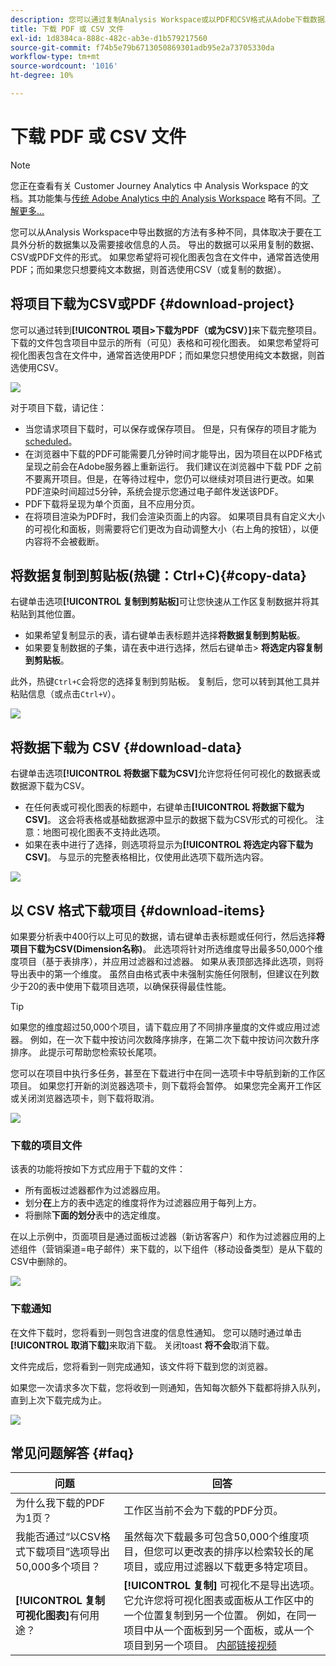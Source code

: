 ```yaml
---
description: 您可以通过复制Analysis Workspace或以PDF和CSV格式从Adobe下载数据。
title: 下载 PDF 或 CSV 文件
exl-id: 1d8384ca-888c-482c-ab3e-d1b579217560
source-git-commit: f74b5e79b6713050869301adb95e2a73705330da
workflow-type: tm+mt
source-wordcount: '1016'
ht-degree: 10%

---
```


# 下载 PDF 或 CSV 文件

>[!NOTE]
>
>您正在查看有关 Customer Journey Analytics 中 Analysis Workspace 的文档。其功能集与[传统 Adobe Analytics 中的 Analysis Workspace](https://experienceleague.adobe.com/docs/analytics/analyze/analysis-workspace/home.html?lang=zh-Hans) 略有不同。[了解更多...](/help/getting-started/cja-aa.md)

您可以从Analysis Workspace中导出数据的方法有多种不同，具体取决于要在工具外分析的数据集以及需要接收信息的人员。 导出的数据可以采用复制的数据、CSV或PDF文件的形式。 如果您希望将可视化图表包含在文件中，通常首选使用PDF；而如果您只想要纯文本数据，则首选使用CSV（或复制的数据）。

## 将项目下载为CSV或PDF {#download-project}

您可以通过转到&#x200B;**[!UICONTROL 项目>下载为PDF（或为CSV）]**&#x200B;来下载完整项目。 下载的文件包含项目中显示的所有（可见）表格和可视化图表。 如果您希望将可视化图表包含在文件中，通常首选使用PDF；而如果您只想使用纯文本数据，则首选使用CSV。

![](assets/download-project.png)

对于项目下载，请记住：

* 当您请求项目下载时，可以保存或保存项目。 但是，只有保存的项目才能为[scheduled](https://experienceleague.adobe.com/docs/analytics/analyze/analysis-workspace/curate-share/t-schedule-report.html)。
* 在浏览器中下载的PDF可能需要几分钟时间才能导出，因为项目在以PDF格式呈现之前会在Adobe服务器上重新运行。 我们建议在浏览器中下载 PDF 之前不要离开项目。但是，在等待过程中，您仍可以继续对项目进行更改。如果PDF渲染时间超过5分钟，系统会提示您通过电子邮件发送该PDF。
* PDF下载将呈现为单个页面，且不应用分页。
* 在将项目渲染为PDF时，我们会渲染页面上的内容。 如果项目具有自定义大小的可视化和面板，则需要将它们更改为自动调整大小（右上角的按钮），以便内容将不会被截断。

## 将数据复制到剪贴板(热键：Ctrl+C){#copy-data}

右键单击选项&#x200B;**[!UICONTROL 复制到剪贴板]**&#x200B;可让您快速从工作区复制数据并将其粘贴到其他位置。

* 如果希望复制显示的表，请右键单击表标题并选择&#x200B;**将数据复制到剪贴板**。
* 如果要复制数据的子集，请在表中进行选择，然后右键单击> **将选定内容复制到剪贴板**。

此外，热键`Ctrl+C`会将您的选择复制到剪贴板。 复制后，您可以转到其他工具并粘贴信息（或点击`Ctrl+V`）。

![](assets/copy-selection.png)

## 将数据下载为 CSV {#download-data}

右键单击选项&#x200B;**[!UICONTROL 将数据下载为CSV]**&#x200B;允许您将任何可视化的数据表或数据源下载为CSV。

* 在任何表或可视化图表的标题中，右键单击&#x200B;**[!UICONTROL 将数据下载为CSV]**。 这会将表格或基础数据源中显示的数据下载为CSV形式的可视化。 注意：地图可视化图表不支持此选项。
* 如果在表中进行了选择，则选项将显示为&#x200B;**[!UICONTROL 将选定内容下载为CSV]**。 与显示的完整表格相比，仅使用此选项下载所选内容。

![](assets/download-data-viz.png)

## 以 CSV 格式下载项目 {#download-items}

如果要分析表中400行以上可见的数据，请右键单击表标题或任何行，然后选择&#x200B;**将项目下载为CSV(Dimension名称)**。 此选项将针对所选维度导出最多50,000个维度项目（基于表排序），并应用过滤器和过滤器。 如果从表顶部选择此选项，则将导出表中的第一个维度。 虽然自由格式表中未强制实施任何限制，但建议在列数少于20的表中使用下载项目选项，以确保获得最佳性能。

>[!TIP]
>
> 如果您的维度超过50,000个项目，请下载应用了不同排序量度的文件或应用过滤器。 例如，在一次下载中按访问次数降序排序，在第二次下载中按访问次数升序排序。 此提示可帮助您检索较长尾项。

您可以在项目中执行多任务，甚至在下载进行中在同一选项卡中导航到新的工作区项目。 如果您打开新的浏览器选项卡，则下载将会暂停。 如果您完全离开工作区或关闭浏览器选项卡，则下载将取消。

![](assets/download-items.png)

### 下载的项目文件

该表的功能将按如下方式应用于下载的文件：

* 所有面板过滤器都作为过滤器应用。
* 划分&#x200B;**在**&#x200B;上方的表中选定的维度将作为过滤器应用于每列上方。
* 将删除&#x200B;**下面的划分**&#x200B;表中的选定维度。

在以上示例中，页面项目是通过面板过滤器（新访客客户）和作为过滤器应用的上述组件（营销渠道=电子邮件）来下载的，以下组件（移动设备类型）是从下载的CSV中删除的。

![](assets/downloaded-file.png)

### 下载通知

在文件下载时，您将看到一则包含进度的信息性通知。 您可以随时通过单击&#x200B;**[!UICONTROL 取消下载]**&#x200B;来取消下载。 关闭toast **将不会**&#x200B;取消下载。

文件完成后，您将看到一则完成通知，该文件将下载到您的浏览器。

如果您一次请求多次下载，您将收到一则通知，告知每次额外下载都将排入队列，直到上次下载完成为止。

![](assets/toast.png)

## 常见问题解答 {#faq}

| 问题 | 回答 |
| --- | --- |
| 为什么我下载的PDF为1页？ | 工作区当前不会为下载的PDF分页。 |
| 我能否通过“以CSV格式下载项目”选项导出50,000多个项目？ | 虽然每次下载最多可包含50,000个维度项目，但您可以更改表的排序以检索较长的尾项目，或应用过滤器以下载更多特定项目。 |
| **[!UICONTROL 复制可视化图表]**&#x200B;有何用途？ | **[!UICONTROL 复制]** 可视化不是导出选项。它允许您将可视化图表或面板从工作区中的一个位置复制到另一个位置。 例如，在同一项目中从一个面板到另一个面板，或从一个项目到另一个项目。 [内部链接视频](https://experienceleague.adobe.com/docs/analytics-learn/tutorials/analysis-workspace/visualizations/intra-linking-in-analysis-workspace.html) |
